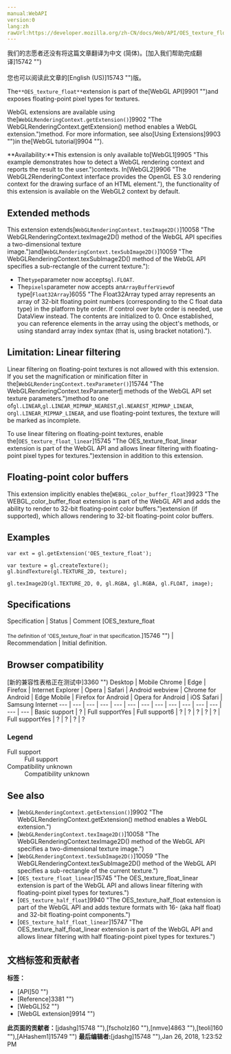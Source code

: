 ```yaml
---
manual:WebAPI
version:0
lang:zh
rawUrl:https://developer.mozilla.org/zh-CN/docs/Web/API/OES_texture_float
---
```




<bdi>我们的志愿者还没有将这篇文章翻译为<bdi>中文 (简体)</bdi>。[加入我们帮助完成翻译]15742 "")<br></br>您也可以阅读此文章的[English (US)]15743 "")版。</bdi>






The`**OES_texture_float**`extension is part of the[WebGL API]9901 "")and exposes floating-point pixel types for textures.



WebGL extensions are available using the[`WebGLRenderingContext.getExtension()`]9902 "The WebGLRenderingContext.getExtension() method enables a WebGL extension.")method. For more information, see also[Using Extensions]9903 "")in the[WebGL tutorial]9904 "").



**Availability:**This extension is only available to[WebGL1]9905 "This example demonstrates how to detect a WebGL rendering context and reports the result to the user.")contexts. In[WebGL2]9906 "The WebGL2RenderingContext interface provides the OpenGL ES 3.0 rendering context for the drawing surface of an HTML <canvas> element."), the functionality of this extension is available on the WebGL2 context by default.



## Extended methods<a name="Extended_methods"></a>


This extension extends[`WebGLRenderingContext.texImage2D()`]10058 "The WebGLRenderingContext.texImage2D() method of the WebGL API specifies a two-dimensional texture image.")and[`WebGLRenderingContext.texSubImage2D()`]10059 "The WebGLRenderingContext.texSubImage2D() method of the WebGL API specifies a sub-rectangle of the current texture."):


* The`type`parameter now accepts`gl.FLOAT`.
* The`pixels`parameter now accepts an`ArrayBufferView`of type[`Float32Array`]6055 "The Float32Array typed array represents an array of 32-bit floating point numbers (corresponding to the C float data type) in the platform byte order. If control over byte order is needed, use DataView instead. The contents are initialized to 0. Once established, you can reference elements in the array using the object's methods, or using standard array index syntax (that is, using bracket notation).").

## Limitation: Linear filtering<a name="Limitation_Linear_filtering"></a>


Linear filtering on floating-point textures is not allowed with this extension. If you set the magnification or minification filter in the[`WebGLRenderingContext.texParameter()`]15744 "The WebGLRenderingContext.texParameter[fi]() methods of the WebGL API set texture parameters.")method to one of`gl.LINEAR`,`gl.LINEAR_MIPMAP_NEAREST`,`gl.NEAREST_MIPMAP_LINEAR`, or`gl.LINEAR_MIPMAP_LINEAR`, and use floating-point textures, the texture will be marked as incomplete.



To use linear filtering on floating-point textures, enable the[`OES_texture_float_linear`]15745 "The OES_texture_float_linear extension is part of the WebGL API and allows linear filtering with floating-point pixel types for textures.")extension in addition to this extension.


## Floating-point color buffers<a name="Floating-point_color_buffers"></a>


This extension implicitly enables the[`WEBGL_color_buffer_float`]9923 "The WEBGL_color_buffer_float extension is part of the WebGL API and adds the ability to render to 32-bit floating-point color buffers.")extension (if supported), which allows rendering to 32-bit floating-point color buffers.


## Examples<a name="Examples"></a>

```
var ext = gl.getExtension('OES_texture_float');

var texture = gl.createTexture();
gl.bindTexture(gl.TEXTURE_2D, texture);

gl.texImage2D(gl.TEXTURE_2D, 0, gl.RGBA, gl.RGBA, gl.FLOAT, image);
```

## Specifications<a name="Specifications"></a>
Specification | Status | Comment 
[OES_texture_float<br></br><small>The definition of &#39;OES_texture_float&#39; in that specification.</small>]15746 "") | Recommendation | Initial definition. 


## Browser compatibility<a name="Browser_compatibility"></a>
[新的兼容性表格正在测试中<i></i>]3360 "")
<abbr>Desktop<i></i></abbr> | <abbr>Mobile<i></i></abbr> 
<abbr>Chrome<i></i></abbr> | <abbr>Edge<i></i></abbr> | <abbr>Firefox<i></i></abbr> | <abbr>Internet Explorer<i></i></abbr> | <abbr>Opera<i></i></abbr> | <abbr>Safari<i></i></abbr> | <abbr>Android webview<i></i></abbr> | <abbr>Chrome for Android<i></i></abbr> | <abbr>Edge Mobile<i></i></abbr> | <abbr>Firefox for Android<i></i></abbr> | <abbr>Opera for Android<i></i></abbr> | <abbr>iOS Safari<i></i></abbr> | <abbr>Samsung Internet<i></i></abbr> 
 ---  |  ---  |  ---  |  ---  |  ---  |  ---  |  ---  |  ---  |  ---  |  ---  |  ---  |  ---  |  ---  |  ---  | 
Basic support | <abbr>?</abbr> | <abbr>Full support</abbr>Yes | <abbr>Full support</abbr>6 | <abbr>?</abbr> | <abbr>?</abbr> | <abbr>?</abbr> | <abbr>?</abbr> | <abbr>?</abbr> | <abbr>Full support</abbr>Yes | <abbr>?</abbr> | <abbr>?</abbr> | <abbr>?</abbr> | <abbr>?</abbr> 


### Legend<a name="Legend"></a>
<dl><dt><abbr>Full support</abbr></dt><dd>Full support</dd><dt><abbr>Compatibility unknown</abbr></dt><dd>Compatibility unknown</dd></dl>

## See also<a name="See_also"></a>

* [`WebGLRenderingContext.getExtension()`]9902 "The WebGLRenderingContext.getExtension() method enables a WebGL extension.")
* [`WebGLRenderingContext.texImage2D()`]10058 "The WebGLRenderingContext.texImage2D() method of the WebGL API specifies a two-dimensional texture image.")
* [`WebGLRenderingContext.texSubImage2D()`]10059 "The WebGLRenderingContext.texSubImage2D() method of the WebGL API specifies a sub-rectangle of the current texture.")
* [`OES_texture_float_linear`]15745 "The OES_texture_float_linear extension is part of the WebGL API and allows linear filtering with floating-point pixel types for textures.")
* [`OES_texture_half_float`]9940 "The OES_texture_half_float extension is part of the WebGL API and adds texture formats with 16- (aka half float) and 32-bit floating-point components.")
* [`OES_texture_half_float_linear`]15747 "The OES_texture_half_float_linear extension is part of the WebGL API and allows linear filtering with half floating-point pixel types for textures.")



## 文档标签和贡献者
**标签：**
* [API]50 "")
* [Reference]3381 "")
* [WebGL]52 "")
* [WebGL extension]9914 "")

**此页面的贡献者：**[jdashg]15748 ""),[fscholz]60 ""),[nmve]4863 ""),[teoli]160 ""),[AHashem1]15749 "")
**最后编辑者:**[jdashg]15748 ""),<time>Jan 26, 2018, 1:23:52 PM</time>


